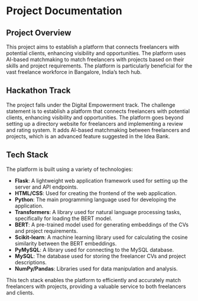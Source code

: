 # Project Documentation

## Project Overview

This project aims to establish a platform that connects freelancers with potential clients, enhancing visibility and opportunities. The platform uses AI-based matchmaking to match freelancers with projects based on their skills and project requirements. The platform is particularly beneficial for the vast freelance workforce in Bangalore, India’s tech hub.

## Hackathon Track

The project falls under the Digital Empowerment track. The challenge statement is to establish a platform that connects freelancers with potential clients, enhancing visibility and opportunities. The platform goes beyond setting up a directory website for freelancers and implementing a review and rating system. It adds AI-based matchmaking between freelancers and projects, which is an advanced feature suggested in the Idea Bank.

## Tech Stack

The platform is built using a variety of technologies:

- **Flask**: A lightweight web application framework used for setting up the server and API endpoints.
- **HTML/CSS**: Used for creating the frontend of the web application.
- **Python**: The main programming language used for developing the application.
- **Transformers**: A library used for natural language processing tasks, specifically for loading the BERT model.
- **BERT**: A pre-trained model used for generating embeddings of the CVs and project requirements.
- **Scikit-learn**: A machine learning library used for calculating the cosine similarity between the BERT embeddings.
- **PyMySQL**: A library used for connecting to the MySQL database.
- **MySQL**: The database used for storing the freelancer CVs and project descriptions.
- **NumPy/Pandas**: Libraries used for data manipulation and analysis.

This tech stack enables the platform to efficiently and accurately match freelancers with projects, providing a valuable service to both freelancers and clients.
